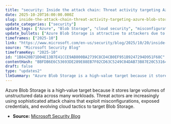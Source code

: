 ```yaml
---
title: "security: Inside the attack chain: Threat activity targeting Azure Blob Storage"
date: 2025-10-20T16:00:00.000Z
slug: inside-the-attack-chain-threat-activity-targeting-azure-blob-storage
update_categories: ["security"]
update_tags: ["Azure", "Blob Storage", "cloud security", "misconfiguration", "credentials", "attack chain", "threat actors", "Microsoft Security Blog"]
update_bullets: ["Azure Blob Storage is attractive to attackers due to its role in storing and managing massive unstructured data at scale.", "Threat activity often uses multi-step attack chains rather than single exploits.", "Common exploitation paths include misconfigured storage settings and compromised or exposed credentials.", "Attack techniques are evolving with cloud-native tactics and tools.", "Defensive priorities include hardening configurations, protecting credentials, and improving detection and monitoring for unusual cloud activity."]
timeframes: ["2025-10"]
link: "https://www.microsoft.com/en-us/security/blog/2025/10/20/inside-the-attack-chain-threat-activity-targeting-azure-blob-storage/"
source: "Microsoft Security Blog"
timeframeKey: "2025-10"
id: "1B8420B71D04E13B7E41CCE9AB800BA2739C8CD4CB0EF951B9247294D951F68C"
contentHash: "BBFDB6E6C53693DE289E88EB7F02CD63C5249C04DAB73B87E20C53164E9A3132"
draft: false
type: "updates2"
llmSummary: "Azure Blob Storage is a high‑value target because it stores large volumes of unstructured data across many workloads. Threat actors are increasingly using sophisticated attack chains that exploit misconfigurations, exposed credentials, and evolving cloud tactics to target Blob Storage."
---
```


Azure Blob Storage is a high‑value target because it stores large volumes of unstructured data across many workloads. Threat actors are increasingly using sophisticated attack chains that exploit misconfigurations, exposed credentials, and evolving cloud tactics to target Blob Storage.

- **Source:** [Microsoft Security Blog](https://www.microsoft.com/en-us/security/blog/2025/10/20/inside-the-attack-chain-threat-activity-targeting-azure-blob-storage/)
